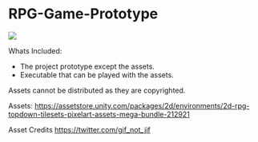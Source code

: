 # RPG-Game-Prototype

![](Images/image.png)

Whats Included:
- The project prototype except the assets.
- Executable that can be played with the assets.

Assets cannot be distributed as they are copyrighted.

Assets:
https://assetstore.unity.com/packages/2d/environments/2d-rpg-topdown-tilesets-pixelart-assets-mega-bundle-212921

Asset Credits
https://twitter.com/gif_not_jif

